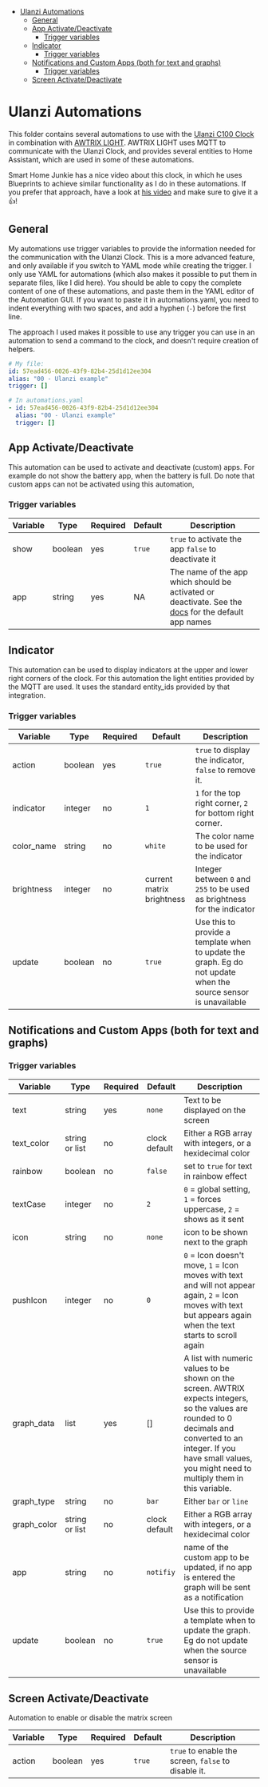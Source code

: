 - [Ulanzi Automations](#ulanzi-automations)
  - [General](#general)
  - [App Activate/Deactivate](#app-activatedeactivate)
    - [Trigger variables](#trigger-variables)
  - [Indicator](#indicator)
    - [Trigger variables](#trigger-variables-1)
  - [Notifications and Custom Apps (both for text and graphs)](#notifications-and-custom-apps-both-for-text-and-graphs)
    - [Trigger variables](#trigger-variables-2)
  - [Screen Activate/Deactivate](#screen-activatedeactivate)


# Ulanzi Automations
This folder contains several automations to use with the [Ulanzi C100 Clock](https://www.ulanzi.com/products/ulanzi-pixel-smart-clock-2882) in combination with [AWTRIX LIGHT](https://blueforcer.github.io/awtrix-light/#/). AWTRIX LIGHT uses MQTT to communicate with the Ulanzi Clock, and provides several entities to Home Assistant, which are used in some of these automations.

Smart Home Junkie has a nice video about this clock, in which he uses Blueprints to achieve similar functionality as I do in these automations. If you prefer that approach, have a look at [his video](https://www.youtube.com/watch?v=N0NKPJzGHuA&t=13s) and make sure to give it a 👍!

## General

My automations use trigger variables to provide the information needed for the communication with the Ulanzi Clock. This is a more advanced feature, and only available if you switch to YAML mode while creating the trigger. I only use YAML for automations (which also makes it possible to put them in separate files, like I did here).
You should be able to copy the complete content of one of these automations, and paste them in the YAML editor of the Automation GUI. If you want to paste it in automations.yaml, you need to indent everything with two spaces, and add a hyphen (`-`) before the first line.

The approach I used makes it possible to use any trigger you can use in an automation to send a command to the clock, and doesn't require creation of helpers.

```yaml
# My file:
id: 57ead456-0026-43f9-82b4-25d1d12ee304
alias: "00 - Ulanzi example"
trigger: []

# In automations.yaml
- id: 57ead456-0026-43f9-82b4-25d1d12ee304
  alias: "00 - Ulanzi example"
  trigger: []
```

## App Activate/Deactivate

This automation can be used to activate and deactivate (custom) apps. For example do not show the battery app, when the battery is full.
Do note that custom apps can not be activated using this automation, 

### Trigger variables

|Variable|Type|Required|Default|Description|
|---|---|---|---|---|
|show|boolean|yes|`true`|`true` to activate the app `false` to deactivate it|
|app|string|yes|NA|The name of the app which should be activated or deactivate. See the [docs](https://blueforcer.github.io/awtrix-light/#/api?id=addremove-and-rearange-apps) for the default app names

## Indicator

This automation can be used to display indicators at the upper and lower right corners of the clock. For this automation the light entities provided by the MQTT are used.
It uses the standard entity_ids provided by that integration.

### Trigger variables

|Variable|Type|Required|Default|Description|
|---|---|---|---|---|
|action|boolean|yes|`true`|`true` to display the indicator, `false` to remove it.|
|indicator|integer|no|`1`|`1` for the top right corner, `2` for bottom right corner.|
|color_name|string|no|`white`|The color name to be used for the indicator|
|brightness|integer|no|current matrix brightness|Integer between `0` and `255` to be used as brightness for the indicator|
|update|boolean|no|`true`|Use this to provide a template when to update the graph. Eg do not update when the source sensor is unavailable|

## Notifications and Custom Apps (both for text and graphs)

### Trigger variables

|Variable|Type|Required|Default|Description|
|---|---|---|---|---|
|text|string|yes|`none`|Text to be displayed on the screen|
|text_color|string or list|no|clock default|Either a RGB array with integers, or a hexidecimal color|
|rainbow|boolean|no|`false`|set to `true` for text in rainbow effect|
|textCase|integer|no|`2`|`0` = global setting, `1` = forces uppercase, `2` = shows as it sent|
|icon|string|no|`none`|icon to be shown next to the graph|
|pushIcon|integer|no|`0`|`0` = Icon doesn't move, `1` = Icon moves with text and will not appear again, `2` = Icon moves with text but appears again when the text starts to scroll again|
|graph_data|list|yes|[]|A list with numeric values to be shown on the screen. AWTRIX expects integers, so the values are rounded to 0 decimals and converted to an integer. If you have small values, you might need to multiply them in this variable.
|graph_type|string|no|`bar`|Either `bar` or `line`|
|graph_color|string or list|no|clock default|Either a RGB array with integers, or a hexidecimal color|
|app|string|no|`notifiy`|name of the custom app to be updated, if no app is entered the graph will be sent as a notification|
|update|boolean|no|`true`|Use this to provide a template when to update the graph. Eg do not update when the source sensor is unavailable|

## Screen Activate/Deactivate

Automation to enable or disable the matrix screen

|Variable|Type|Required|Default|Description|
|---|---|---|---|---|
|action|boolean|yes|`true`|`true` to enable the screen, `false` to disable it.|
